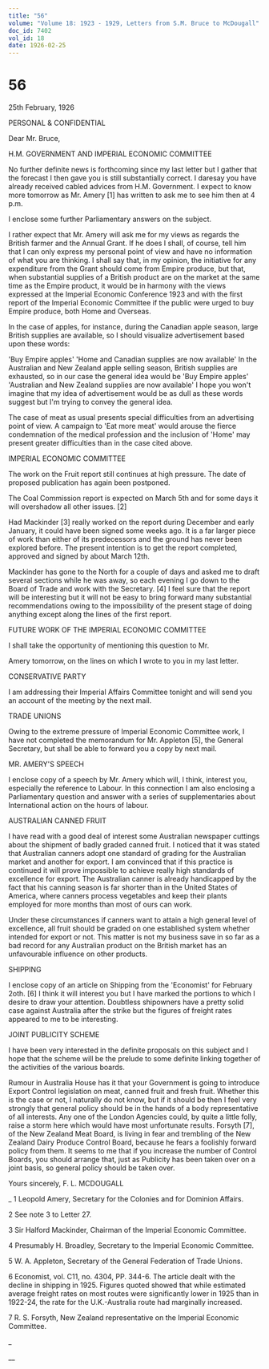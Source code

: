 ```yaml
---
title: "56"
volume: "Volume 18: 1923 - 1929, Letters from S.M. Bruce to McDougall"
doc_id: 7402
vol_id: 18
date: 1926-02-25
---
```


# 56

25th February, 1926

PERSONAL &amp; CONFIDENTIAL

Dear Mr. Bruce,

H.M. GOVERNMENT AND IMPERIAL ECONOMIC COMMITTEE

No further definite news is forthcoming since my last letter but I gather that the forecast I then gave you is still substantially correct. I daresay you have already received cabled advices from H.M. Government. I expect to know more tomorrow as Mr. Amery [1] has written to ask me to see him then at 4 p.m.

I enclose some further Parliamentary answers on the subject.

I rather expect that Mr. Amery will ask me for my views as regards the British farmer and the Annual Grant. If he does I shall, of course, tell him that I can only express my personal point of view and have no information of what you are thinking. I shall say that, in my opinion, the initiative for any expenditure from the Grant should come from Empire produce, but that, when substantial supplies of a British product are on the market at the same time as the Empire product, it would be in harmony with the views expressed at the Imperial Economic Conference 1923 and with the first report of the Imperial Economic Committee if the public were urged to buy Empire produce, both Home and Overseas.

In the case of apples, for instance, during the Canadian apple season, large British supplies are available, so I should visualize advertisement based upon these words:

'Buy Empire apples' 'Home and Canadian supplies are now available' In the Australian and New Zealand apple selling season, British supplies are exhausted, so in our case the general idea would be 'Buy Empire apples' 'Australian and New Zealand supplies are now available' I hope you won't imagine that my idea of advertisement would be as dull as these words suggest but I'm trying to convey the general idea.

The case of meat as usual presents special difficulties from an advertising point of view. A campaign to 'Eat more meat' would arouse the fierce condemnation of the medical profession and the inclusion of 'Home' may present greater difficulties than in the case cited above.

IMPERIAL ECONOMIC COMMITTEE

The work on the Fruit report still continues at high pressure. The date of proposed publication has again been postponed.

The Coal Commission report is expected on March 5th and for some days it will overshadow all other issues. [2]

Had Mackinder [3] really worked on the report during December and early January, it could have been signed some weeks ago. It is a far larger piece of work than either of its predecessors and the ground has never been explored before. The present intention is to get the report completed, approved and signed by about March 12th.

Mackinder has gone to the North for a couple of days and asked me to draft several sections while he was away, so each evening I go down to the Board of Trade and work with the Secretary. [4] I feel sure that the report will be interesting but it will not be easy to bring forward many substantial recommendations owing to the impossibility of the present stage of doing anything except along the lines of the first report.

FUTURE WORK OF THE IMPERIAL ECONOMIC COMMITTEE

I shall take the opportunity of mentioning this question to Mr.

Amery tomorrow, on the lines on which I wrote to you in my last letter.

CONSERVATIVE PARTY

I am addressing their Imperial Affairs Committee tonight and will send you an account of the meeting by the next mail.

TRADE UNIONS

Owing to the extreme pressure of Imperial Economic Committee work, I have not completed the memorandum for Mr. Appleton [5], the General Secretary, but shall be able to forward you a copy by next mail.

MR. AMERY'S SPEECH

I enclose copy of a speech by Mr. Amery which will, I think, interest you, especially the reference to Labour. In this connection I am also enclosing a Parliamentary question and answer with a series of supplementaries about International action on the hours of labour.

AUSTRALIAN CANNED FRUIT

I have read with a good deal of interest some Australian newspaper cuttings about the shipment of badly graded canned fruit. I noticed that it was stated that Australian canners adopt one standard of grading for the Australian market and another for export. I am convinced that if this practice is continued it will prove impossible to achieve really high standards of excellence for export. The Australian canner is already handicapped by the fact that his canning season is far shorter than in the United States of America, where canners process vegetables and keep their plants employed for more months than most of ours can work.

Under these circumstances if canners want to attain a high general level of excellence, all fruit should be graded on one established system whether intended for export or not. This matter is not my business save in so far as a bad record for any Australian product on the British market has an unfavourable influence on other products.

SHIPPING

I enclose copy of an article on Shipping from the 'Economist' for February 2oth. [6] I think it will interest you but I have marked the portions to which I desire to draw your attention. Doubtless shipowners have a pretty solid case against Australia after the strike but the figures of freight rates appeared to me to be interesting.

JOINT PUBLICITY SCHEME

I have been very interested in the definite proposals on this subject and I hope that the scheme will be the prelude to some definite linking together of the activities of the various boards.

Rumour in Australia House has it that your Government is going to introduce Export Control legislation on meat, canned fruit and fresh fruit. Whether this is the case or not, I naturally do not know, but if it should be then I feel very strongly that general policy should be in the hands of a body representative of all interests. Any one of the London Agencies could, by quite a little folly, raise a storm here which would have most unfortunate results. Forsyth [7], of the New Zealand Meat Board, is living in fear and trembling of the New Zealand Dairy Produce Control Board, because he fears a foolishly forward policy from them. It seems to me that if you increase the number of Control Boards, you should arrange that, just as Publicity has been taken over on a joint basis, so general policy should be taken over.

Yours sincerely, F. L. MCDOUGALL 

_ 1 Leopold Amery, Secretary for the Colonies and for Dominion Affairs.

2 See note 3 to Letter 27.

3 Sir Halford Mackinder, Chairman of the Imperial Economic Committee.

4 Presumably H. Broadley, Secretary to the Imperial Economic Committee.

5 W. A. Appleton, Secretary of the General Federation of Trade Unions.

6 Economist, vol. C11, no. 4304, PP. 344-6. The article dealt with the decline in shipping in 1925. Figures quoted showed that while estimated average freight rates on most routes were significantly lower in 1925 than in 1922-24, the rate for the U.K.-Australia route had marginally increased.

7 R. S. Forsyth, New Zealand representative on the Imperial Economic Committee.

_

__
